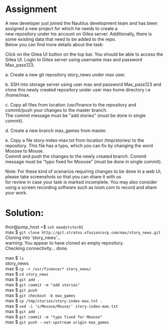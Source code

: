 # Assignment
A new developer just joined the Nautilus development team and has been assigned a new project for which he needs to create a  
new repository under his account on Gitea server. Additionally, there is some existing data that need to be added to the repo.  
Below you can find more details about the task:


Click on the Gitea UI button on the top bar. You should be able to access the Gitea UI. Login to Gitea server using username max and password Max_pass123.

a. Create a new git repository story_news under max user.

b. SSH into storage server using user max and password Max_pass123 and clone this newly created repository under user max home directory i.e /home/max.

c. Copy all files from location /usr/finance to the repository and commit/push your changes to the master branch.  
The commit message must be "add stories" (must be done in single commit).

d. Create a new branch max_games from master.

e. Copy a file story-index-max.txt from location /tmp/stories/ to the repository. This file has a typo, which you can fix by changing the word Mooose to Mouse.  
Commit and push the changes to the newly created branch. Commit message must be "typo fixed for Mooose" (must be done in single commit).

Note: For these kind of scenarios requiring changes to be done in a web UI, please take screenshots so that you can share it with us  
for review in case your task is marked incomplete. You may also consider using a screen recording software such as loom.com to record and share your work.

# Solution:
thor@jump_host ~$ `ssh max@ststor01`  
max $ `git clone http://git.stratos.xfusioncorp.com/max/story_news.git`  
Cloning into 'story_news'...  
warning: You appear to have cloned an empty repository.  
Checking connectivity... done.  

max $ `ls`  
story_news  
max $ `cp -r /usr/finance/* story_news/`  
max $ `cd story_news`  
max $ `git add .`  
max $ `git commit -m "add stories"`  
max $ `git push`  
max $ `git checkout -b max_games`  
max $ `cp /tmp/stories/story-index-max.txt .`  
max $ `sed -i 's/Mosose/Mouse/' story-index-max.txt`  
max $ `git add .`  
max $ `git commit -m "typo fixed for Mooose"`  
max $ `git push --set-upstream origin max_games`  
